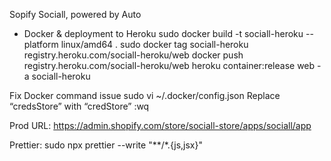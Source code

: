 Sopify Sociall, powered by Auto

- Docker & deployment to Heroku
sudo docker build -t sociall-heroku --platform linux/amd64 .
sudo docker tag sociall-heroku registry.heroku.com/sociall-heroku/web
docker push registry.heroku.com/sociall-heroku/web
heroku container:release web -a sociall-heroku

Fix Docker command issue
sudo vi  ~/.docker/config.json
Replace “credsStore” with “credStore”
:wq

Prod URL: https://admin.shopify.com/store/sociall-store/apps/sociall/app

Prettier: sudo npx prettier --write "**/*.{js,jsx}"